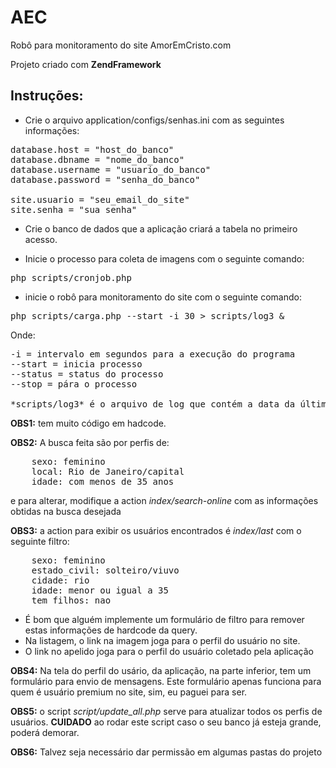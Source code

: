 AEC
===

Robô para monitoramento do site AmorEmCristo.com

Projeto criado com **ZendFramework**

## Instruções:

- Crie o arquivo application/configs/senhas.ini com as seguintes informações:
<pre>
database.host = "host_do_banco"
database.dbname = "nome_do_banco"
database.username = "usuario_do_banco"
database.password = "senha_do_banco"

site.usuario = "seu_email_do_site"
site.senha = "sua_senha"
</pre>
- Crie o banco de dados que a aplicação criará a tabela no primeiro acesso.

- Inicie o processo para coleta de imagens com o seguinte comando:
<pre>
php scripts/cronjob.php
</pre>

- inicie o robô para monitoramento do site com o seguinte comando:
<pre>
php scripts/carga.php --start -i 30 > scripts/log3 &
</pre>
Onde:
<pre>
-i = intervalo em segundos para a execução do programa
--start = inicia processo
--status = status do processo
--stop = pára o processo

*scripts/log3* é o arquivo de log que contém a data da última requisição
</pre>

**OBS1:** tem muito código em hadcode.

**OBS2:** A busca feita são por perfis de:
<pre>
    sexo: feminino
    local: Rio de Janeiro/capital
    idade: com menos de 35 anos
</pre>
e para alterar, modifique a action *index/search-online* com as informações obtidas na busca desejada

**OBS3:** a action para exibir os usuários encontrados é *index/last* com o seguinte filtro:
<pre>
    sexo: feminino
    estado_civil: solteiro/viuvo
    cidade: rio
    idade: menor ou igual a 35
    tem_filhos: nao
</pre>
- É bom que alguém implemente um formulário de filtro para remover estas informações de hardcode da query.
- Na listagem, o link na imagem joga para o perfil do usuário no site.
- O link no apelido joga para o perfil do usuário coletado pela aplicação

**OBS4:** Na tela do perfil do usário, da aplicação, na parte inferior, tem um formulário para envio de mensagens.
Este formulário apenas funciona para quem é usuário premium no site, sim, eu paguei para ser.

**OBS5:** o script *script/update_all.php* serve para atualizar todos os perfis de usuários.
**CUIDADO** ao rodar este script caso o seu banco já esteja grande, poderá demorar.

**OBS6:** Talvez seja necessário dar permissão em algumas pastas do projeto